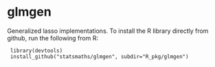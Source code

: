 glmgen
======

Generalized lasso implementations. To install the
R library directly from github, run the following from R:

```{r}
 library(devtools)
 install_github("statsmaths/glmgen", subdir="R_pkg/glmgen")
```
